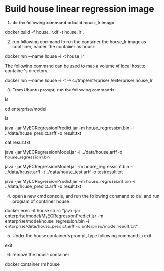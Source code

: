 Build house linear regression image
===================================

1. do the following command to build house_lr image

docker build -f house_lr.df -t house_lr .


2. run following command to run the container the house_lr image as container, named the container as house

docker run --name house -i -t house_lr 


The following command can be used to map a volume of local host to container's directory. 

docker run --name house -i -t -v c:/tmp/enterprise/:/enterprise/ house_lr


3. From Ubuntu prompt, run the following commands:

ls

cd enterprise/model

ls

java -jar MyECRegressionPredict.jar -m house_regression.bin -i ../data/house_predict.arff -o result.txt

cat result.txt

java -jar MyECRegressionModel.jar -i ../data/house.arff -o house_regression1.bin 

java -jar MyECRegressionModel.jar -m house_regression1.bin -i ../data/house.arff -t ../data/house_test.arff -o testresult.txt

java -jar MyECRegressionPredict.jar -m house_regression1.bin -i ../data/house_predict.arff -o result.txt


4. open a new cmd console, and run the following command to call and run program of container house

docker exec -it house sh -c "java -jar enterprise/model/MyECRegressionPredict.jar -m enterprise/model/house_regression.bin -i enterprise/data/house_predict.arff -o enterprise/model/result.txt"


5. Under the house container's prompt, type following command to exit

exit


6. remove the house container

docker container rm house










